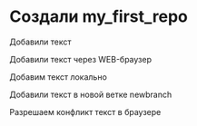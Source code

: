 # Создали my_first_repo

Добавили текст

Добавили текст через WEB-браузер

Добавим текст локально

Добавили текст в новой ветке newbranch

Разрешаем конфликт текст в браузере
